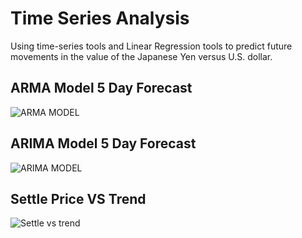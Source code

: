# Time Series Analysis

Using time-series tools and Linear Regression tools to predict future movements in the value of the Japanese Yen versus U.S. dollar.

## ARMA Model 5 Day Forecast
![ARMA MODEL](https://github.com/Djachechi/Rent_Analysis/blob/master/Images/Housing_Units.JPG)

## ARIMA Model 5 Day Forecast
![ARIMA MODEL](https://github.com/Djachechi/Rent_Analysis/blob/master/Images/Housing_Units.JPG)

## Settle Price VS Trend
![Settle vs trend](https://github.com/Djachechi/Rent_Analysis/blob/master/Images/Housing_Units.JPG)